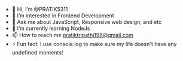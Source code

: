- 👋 Hi, I’m @PRATIK5311
- 👀 I’m interested in Frontend Development
- 💬 Ask me about JavaScript, Responsive web design, and etc
- 🌱 I’m currently learning NodeJs
- 📫 How to reach me pratiktripathi198@gmail.com
- ⚡ Fun fact:  I use console.log to make sure my life doesn't have any undefined moments!


<!---
PRATIK5311/PRATIK5311 is a ✨ special ✨ repository because its `README.md` (this file) appears on your GitHub profile.
You can click the Preview link to take a look at your changes.
--->

